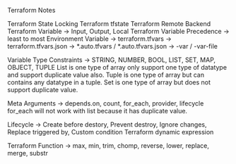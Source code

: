 Terraform Notes

Terraform State Locking
Terraform tfstate
Terraform Remote Backend
Terraform Variable -> Input, Output, Local
Terraform Variable Precedence -> least to most
Environment Variable -> terraform.tfvars -> terraform.tfvars.json -> \*.auto.tfvars / \*.auto.tfvars.json -> -var / -var-file

Variable Type Constraints -> STRING, NUMBER, BOOL, LIST, SET, MAP, OBJECT, TUPLE
List is one type of array only support one type of datatype and support duplicate value also.
Tuple is one type of array but can contains any datatype in a tuple.
Set is one type of array but does not support duplicate value.

Meta Arguments -> depends.on, count, for_each, provider, lifecycle
for_each will not work with list because it has duplicate value.

Lifecycle -> Create before destory, Prevent destroy, Ignore changes, Replace triggered by, Custom condition
Terraform dynamic expression

Terraform Function -> max, min, trim, chomp, reverse, lower, replace, merge, substr
